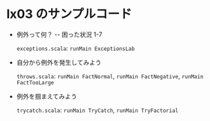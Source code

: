 # lx03 のサンプルコード

- 例外って何？ -- 困った状況 1-7

    `exceptions.scala`: `runMain ExceptionsLab`

- 自分から例外を発生してみよう

    `throws.scala`: `runMain FactNormal`, `runMain FactNegative`, `runMain FactTooLarge`

- 例外を掴まえてみよう

    `trycatch.scala`: `runMain TryCatch`, `runMain TryFactorial`
